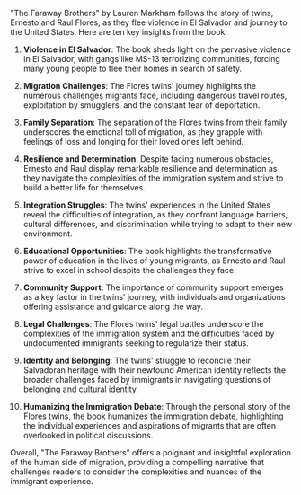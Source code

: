"The Faraway Brothers" by Lauren Markham follows the story of twins, Ernesto and Raul Flores, as they flee violence in El Salvador and journey to the United States. Here are ten key insights from the book:

1. **Violence in El Salvador**: The book sheds light on the pervasive violence in El Salvador, with gangs like MS-13 terrorizing communities, forcing many young people to flee their homes in search of safety.

2. **Migration Challenges**: The Flores twins' journey highlights the numerous challenges migrants face, including dangerous travel routes, exploitation by smugglers, and the constant fear of deportation.

3. **Family Separation**: The separation of the Flores twins from their family underscores the emotional toll of migration, as they grapple with feelings of loss and longing for their loved ones left behind.

4. **Resilience and Determination**: Despite facing numerous obstacles, Ernesto and Raul display remarkable resilience and determination as they navigate the complexities of the immigration system and strive to build a better life for themselves.

5. **Integration Struggles**: The twins' experiences in the United States reveal the difficulties of integration, as they confront language barriers, cultural differences, and discrimination while trying to adapt to their new environment.

6. **Educational Opportunities**: The book highlights the transformative power of education in the lives of young migrants, as Ernesto and Raul strive to excel in school despite the challenges they face.

7. **Community Support**: The importance of community support emerges as a key factor in the twins' journey, with individuals and organizations offering assistance and guidance along the way.

8. **Legal Challenges**: The Flores twins' legal battles underscore the complexities of the immigration system and the difficulties faced by undocumented immigrants seeking to regularize their status.

9. **Identity and Belonging**: The twins' struggle to reconcile their Salvadoran heritage with their newfound American identity reflects the broader challenges faced by immigrants in navigating questions of belonging and cultural identity.

10. **Humanizing the Immigration Debate**: Through the personal story of the Flores twins, the book humanizes the immigration debate, highlighting the individual experiences and aspirations of migrants that are often overlooked in political discussions.

Overall, "The Faraway Brothers" offers a poignant and insightful exploration of the human side of migration, providing a compelling narrative that challenges readers to consider the complexities and nuances of the immigrant experience.